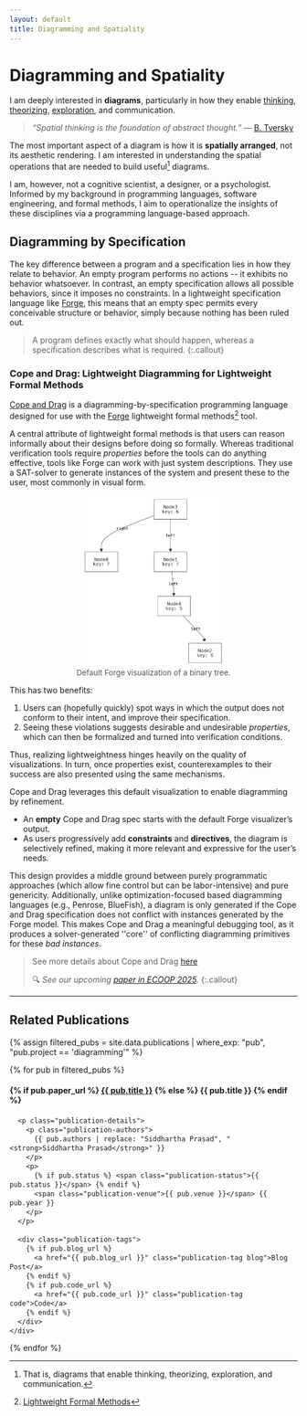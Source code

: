 ```yaml
---
layout: default
title: Diagramming and Spatiality
---
```


# Diagramming and Spatiality

I am deeply interested in **diagrams**, particularly in how they enable [thinking](https://www.researchgate.net/publication/232083479_Thinking_with_Sketches), [theorizing](https://www.activityanalysis.net/method-diagramming-as-theorizing/), [exploration](https://onlinelibrary.wiley.com/doi/epdf/10.1111/j.1551-6708.1987.tb00863.x), and communication.

> *“Spatial thinking is the foundation of abstract thought.”*  — [B. Tversky](https://www.hachettebookgroup.com/titles/barbara-tversky/mind-in-motion/9780465093076/?lens=basic-books)
>

The most important aspect of a diagram is how it is **spatially arranged**, not its aesthetic rendering. I am interested in understanding the
spatial operations that are needed to build useful[^1] diagrams.

[^1]: That is, diagrams that enable thinking, theorizing, exploration, and communication.

I am, however, not a cognitive scientist, a designer, or a psychologist.
Informed by my background in programming languages, software engineering, and formal methods, I aim to operationalize the insights of these disciplines
via a programming language-based approach.



## Diagramming by Specification

The key difference between a program and a specification lies in how they relate to behavior. An empty program performs no actions -- it exhibits no behavior whatsoever. In contrast, an empty specification allows all possible behaviors, since it imposes no constraints. 
In a lightweight specification language like [Forge](https://forge-fm.org), this means that an empty spec permits every conceivable structure
or behavior, simply because nothing has been ruled out.

> A program defines exactly what should happen, whereas a specification describes what is required. 
{:.callout}



### Cope and Drag: Lightweight Diagramming for Lightweight Formal Methods

[Cope and Drag](/copeanddrag) is a diagramming-by-specification programming language 
designed for use with the [Forge](https://forge-fm.org) lightweight formal methods[^2] tool.

[^2]: [Lightweight Formal Methods](https://people.csail.mit.edu/dnj/publications/ieee96-roundtable.html)






A central attribute of lightweight formal methods is that users can
reason informally about their designs before doing so formally. 
Whereas traditional verification tools require *properties*
before the tools can do anything effective, tools like Forge can work
with just system descriptions. They use a SAT-solver to generate
instances of the system and present these to the user, most commonly
in visual form. 

<figure style="text-align: center;">
  <img src="/assets/img/sterling-bt.png" alt="Sterling Binary Tree Example" style="max-height: 300px; width: auto;">
  <figcaption style="font-size: 0.95em; color: #555;">Default Forge visualization of a binary tree.</figcaption>
</figure>


This has two benefits:
1. Users can (hopefully quickly) spot ways in which the
output does not conform to their intent, and improve their
specification. 
1. Seeing these violations suggests desirable and undesirable *properties*, which can then
be formalized and turned into verification conditions.


Thus, realizing lightweightness hinges heavily on the quality of visualizations. In
turn, once properties exist, counterexamples to their success are also
presented using the same mechanisms.


Cope and Drag leverages this default visualization to enable diagramming by refinement. 
- An **empty** Cope and Drag spec starts with the default Forge visualizer’s output.
- As users progressively add **constraints** and **directives**, the diagram is selectively refined, making it more relevant and expressive for the user’s needs.

This design provides a middle ground between purely programmatic approaches (which allow fine control but can be labor-intensive) and  pure genericity.
Additionally, unlike optimization-focused based diagramming languages (e.g., Penrose, BlueFish), a diagram is only generated if the 
Cope and Drag specification does not conflict with instances generated by the Forge model. This makes Cope and Drag a meaningful debugging tool, as it produces a solver-generated ''core'' of conflicting diagramming primitives for these *bad instances*.


> See more details about Cope and Drag [here](/copeanddrag)
> 
> 🔍 *See our upcoming [paper in ECOOP 2025](https://www.siddharthaprasad.com/unpublished/pgnk-lightweight-diagramming.pdf).*
{:.callout}


---

## Related Publications

{% assign filtered_pubs = site.data.publications | where_exp: "pub", "pub.project == 'diagramming'" %}

<div class="publication-list">
{% for pub in filtered_pubs %}
  <div class="publication-card">
    <div>
      <h4 class="publication-title">
        {% if pub.paper_url %}
          <a href="{{ pub.paper_url }}">{{ pub.title }}</a>
        {% else %}
          {{ pub.title }}
        {% endif %}
      </h4>

      <p class="publication-details">
        <p class="publication-authors">
          {{ pub.authors | replace: "Siddhartha Prasad", "<strong>Siddhartha Prasad</strong>" }}
        </p>
        <p>
          {% if pub.status %} <span class="publication-status">{{ pub.status }}</span> {% endif %}
          <span class="publication-venue">{{ pub.venue }}</span> {{ pub.year }}
        </p>
      </p>

      <div class="publication-tags">
        {% if pub.blog_url %}
          <a href="{{ pub.blog_url }}" class="publication-tag blog">Blog Post</a>
        {% endif %}
        {% if pub.code_url %}
          <a href="{{ pub.code_url }}" class="publication-tag code">Code</a>
        {% endif %}
      </div>
    </div>
  </div>
{% endfor %}
</div>
